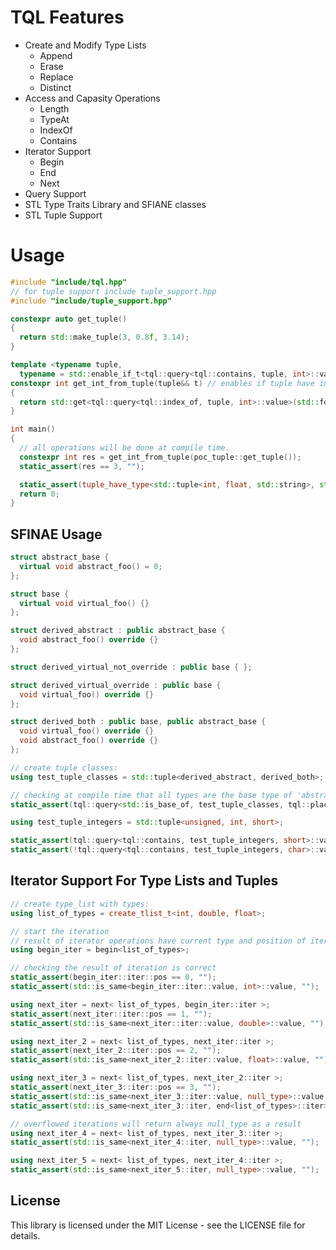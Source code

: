 # TQL Features
<!-- TQL ile derleyici zamanında çalışacak tip listeleri yaratabilir, listeye eleman ekleyebilir, çıkarabilir ve bir çok işlemi gerçekleştirebilirsiniz. --> 
<!-- TQL query desteği sayesinde gelişmiş SFINAE yazabilir veya derleme zamanında tuple işlemlerini gerçekleştirebilirsiniz. -->

* Create and Modify Type Lists
  * Append
  * Erase
  * Replace
  * Distinct
* Access and Capasity Operations
  * Length
  * TypeAt
  * IndexOf
  * Contains
* Iterator Support 
  * Begin
  * End
  * Next
* Query Support
* STL Type Traits Library and SFIANE classes
* STL Tuple Support

# Usage
```cpp
#include "include/tql.hpp"
// for tuple support include tuple_support.hpp
#include "include/tuple_support.hpp"

constexpr auto get_tuple()
{
  return std::make_tuple(3, 0.8f, 3.14);  
}

template <typename tuple, 
  typename = std::enable_if_t<tql::query<tql::contains, tuple, int>::value> >
constexpr int get_int_from_tuple(tuple&& t) // enables if tuple have int type
{
  return std::get<tql::query<tql::index_of, tuple, int>::value>(std::forward<tuple>(t));
}

int main()
{
  // all operations will be done at compile time.
  constexpr int res = get_int_from_tuple(poc_tuple::get_tuple());
  static_assert(res == 3, "");

  static_assert(tuple_have_type<std::tuple<int, float, std::string>, std::string>::result, "");
  return 0;
}
```

## SFINAE Usage

```cpp
struct abstract_base {
  virtual void abstract_foo() = 0;
};

struct base {
  virtual void virtual_foo() {}
};

struct derived_abstract : public abstract_base {
  void abstract_foo() override {}
};

struct derived_virtual_not_override : public base { };

struct derived_virtual_override : public base {
  void virtual_foo() override {}
};

struct derived_both : public base, public abstract_base {
  void virtual_foo() override {}
  void abstract_foo() override {}
};

// create tuple classes:
using test_tuple_classes = std::tuple<derived_abstract, derived_both>;

// checking at compile time that all types are the base type of 'abstract_base' class test_tuple_classes have    
static_assert(tql::query<std::is_base_of, test_tuple_classes, tql::place_holder<abstract_base, null_type>>::value, "");

using test_tuple_integers = std::tuple<unsigned, int, short>;

static_assert(tql::query<tql::contains, test_tuple_integers, short>::value, "");
static_assert(!tql::query<tql::contains, test_tuple_integers, char>::value, "");
```

## Iterator Support For Type Lists and Tuples

```cpp
// create type_list with types:
using list_of_types = create_tlist_t<int, double, float>;

// start the iteration
// result of iterator operations have current type and position of iteration  
using begin_iter = begin<list_of_types>;

// checking the result of iteration is correct 
static_assert(begin_iter::iter::pos == 0, "");
static_assert(std::is_same<begin_iter::iter::value, int>::value, "");

using next_iter = next< list_of_types, begin_iter::iter >;
static_assert(next_iter::iter::pos == 1, "");
static_assert(std::is_same<next_iter::iter::value, double>::value, "");

using next_iter_2 = next< list_of_types, next_iter::iter >;
static_assert(next_iter_2::iter::pos == 2, "");
static_assert(std::is_same<next_iter_2::iter::value, float>::value, "");

using next_iter_3 = next< list_of_types, next_iter_2::iter >;
static_assert(next_iter_3::iter::pos == 3, "");
static_assert(std::is_same<next_iter_3::iter::value, null_type>::value, "");
static_assert(std::is_same<next_iter_3::iter, end<list_of_types>::iter>::value, "");

// overflowed iterations will return always null_type as a result
using next_iter_4 = next< list_of_types, next_iter_3::iter >;
static_assert(std::is_same<next_iter_4::iter, null_type>::value, "");

using next_iter_5 = next< list_of_types, next_iter_4::iter >;
static_assert(std::is_same<next_iter_5::iter, null_type>::value, "");
```

## License

This library is licensed under the MIT License - see the LICENSE file for details.
